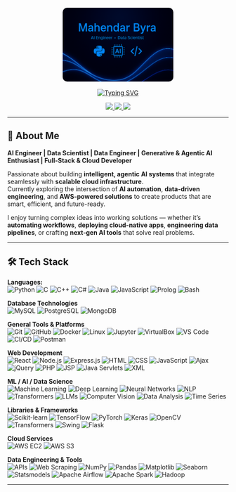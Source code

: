 <!-- Banner -->
<p align="center">
  <img src="https://raw.githubusercontent.com/MahendarByra/MahendarByra/main/profile.png" 
       alt="Mahendar Byra Banner"
       style="width: 50%; height: auto; border-radius: 10px;">
</p>

<!-- Typing Intro -->
<p align="center">
  <a href="https://git.io/typing-svg">
    <img src="https://readme-typing-svg.demolab.com?font=Fira+Code&size=24&pause=1000&color=58A6FF&center=true&vCenter=true&width=500&lines=AI+Engineer;Data+Scientist;Full+Stack+Developer;Generative-AI+%7C+Agentic-AI+%7C+Cloud" alt="Typing SVG" />
  </a>
</p>

<!-- Social Links -->
<p align="center">
  <a href="https://www.linkedin.com/in/mahendar-byra-75a93a209/">
    <img src="https://img.shields.io/badge/LinkedIn-MahendarByra-0A66C2?style=for-the-badge&logo=linkedin&logoColor=white" />
  </a>
  <a href="https://github.com/MahendarByra">
    <img src="https://img.shields.io/badge/GitHub-MahendarByra-181717?style=for-the-badge&logo=github&logoColor=white" />
  </a>
  <a href="https://mahendarbyra.github.io/developerFolio/">
    <img src="https://img.shields.io/badge/Portfolio-MahendarByra-14B8A6?style=for-the-badge&logo=google-chrome&logoColor=white" />
  </a>
</p>

---

## 🚀 About Me
**AI Engineer | Data Scientist | Data Engineer | Generative & Agentic AI Enthusiast | Full-Stack & Cloud Developer**  

Passionate about building **intelligent, agentic AI systems** that integrate seamlessly with **scalable cloud infrastructure**.  
Currently exploring the intersection of **AI automation**, **data-driven engineering**, and **AWS-powered solutions** to create products that are smart, efficient, and future-ready.  

I enjoy turning complex ideas into working solutions — whether it’s **automating workflows**, **deploying cloud-native apps**, **engineering data pipelines**, or crafting **next-gen AI tools** that solve real problems.


---

## 🛠 Tech Stack

**Languages:**  
![Python](https://img.shields.io/badge/Python-3776AB?style=for-the-badge&logo=python&logoColor=white)
![C](https://img.shields.io/badge/C-A8B9CC?style=for-the-badge&logo=c&logoColor=black)
![C++](https://img.shields.io/badge/C++-00599C?style=for-the-badge&logo=c%2B%2B&logoColor=white)
![C#](https://img.shields.io/badge/C%23-239120?style=for-the-badge&logo=c-sharp&logoColor=white)
![Java](https://img.shields.io/badge/Java-007396?style=for-the-badge&logo=java&logoColor=white)
![JavaScript](https://img.shields.io/badge/JavaScript-F7DF1E?style=for-the-badge&logo=javascript&logoColor=black)
![Prolog](https://img.shields.io/badge/Prolog-E61B23?style=for-the-badge&logo=swi-prolog&logoColor=white)
![Bash](https://img.shields.io/badge/Bash-4EAA25?style=for-the-badge&logo=gnu-bash&logoColor=white)


**Database Technologies**  
![MySQL](https://img.shields.io/badge/MySQL-4479A1?style=for-the-badge&logo=mysql&logoColor=white)
![PostgreSQL](https://img.shields.io/badge/PostgreSQL-4169E1?style=for-the-badge&logo=postgresql&logoColor=white)
![MongoDB](https://img.shields.io/badge/MongoDB-47A248?style=for-the-badge&logo=mongodb&logoColor=white)

**General Tools & Platforms**  
![Git](https://img.shields.io/badge/Git-F05032?style=for-the-badge&logo=git&logoColor=white)
![GitHub](https://img.shields.io/badge/GitHub-181717?style=for-the-badge&logo=github&logoColor=white)
![Docker](https://img.shields.io/badge/Docker-2496ED?style=for-the-badge&logo=docker&logoColor=white)
![Linux](https://img.shields.io/badge/Linux-FCC624?style=for-the-badge&logo=linux&logoColor=black)
![Jupyter](https://img.shields.io/badge/Jupyter-F37626?style=for-the-badge&logo=jupyter&logoColor=white)
![VirtualBox](https://img.shields.io/badge/VirtualBox-183A61?style=for-the-badge&logo=virtualbox&logoColor=white)
![VS Code](https://img.shields.io/badge/VS%20Code-007ACC?style=for-the-badge&logo=visual-studio-code&logoColor=white)
![CI/CD](https://img.shields.io/badge/CI%2FCD-4A154B?style=for-the-badge&logo=gitlab&logoColor=white)
![Postman](https://img.shields.io/badge/Postman-FF6C37?style=for-the-badge&logo=postman&logoColor=white)


**Web Development**  
![React](https://img.shields.io/badge/React.js-61DAFB?style=for-the-badge&logo=react&logoColor=black)
![Node.js](https://img.shields.io/badge/Node.js-339933?style=for-the-badge&logo=node-dot-js&logoColor=white)
![Express.js](https://img.shields.io/badge/Express.js-000000?style=for-the-badge&logo=express&logoColor=white)
![HTML](https://img.shields.io/badge/HTML5-E34F26?style=for-the-badge&logo=html5&logoColor=white)
![CSS](https://img.shields.io/badge/CSS3-1572B6?style=for-the-badge&logo=css3&logoColor=white)
![JavaScript](https://img.shields.io/badge/JavaScript-F7DF1E?style=for-the-badge&logo=javascript&logoColor=black)
![Ajax](https://img.shields.io/badge/Ajax-2A6EBB?style=for-the-badge&logoColor=white)
![jQuery](https://img.shields.io/badge/jQuery-0769AD?style=for-the-badge&logo=jquery&logoColor=white)
![PHP](https://img.shields.io/badge/PHP-777BB4?style=for-the-badge&logo=php&logoColor=white)
![JSP](https://img.shields.io/badge/JSP-007396?style=for-the-badge&logo=java&logoColor=white)
![Java Servlets](https://img.shields.io/badge/Java%20Servlets-5382A1?style=for-the-badge&logo=java&logoColor=white)
![XML](https://img.shields.io/badge/XML-8A2BE2?style=for-the-badge&logo=xml&logoColor=white)


**ML / AI / Data Science**  
![Machine Learning](https://img.shields.io/badge/Machine%20Learning-102230?style=for-the-badge&logo=tensorflow&logoColor=white)
![Deep Learning](https://img.shields.io/badge/Deep%20Learning-FF6F00?style=for-the-badge&logo=keras&logoColor=white)
![Neural Networks](https://img.shields.io/badge/Neural%20Networks-FF0000?style=for-the-badge&logo=pytorch&logoColor=white)
![NLP](https://img.shields.io/badge/NLP-2E77BC?style=for-the-badge&logo=googletranslate&logoColor=white)
![Transformers](https://img.shields.io/badge/Transformers-FFD700?style=for-the-badge&logo=huggingface&logoColor=black)
![LLMs](https://img.shields.io/badge/LLMs-FFAE42?style=for-the-badge&logo=openaigym&logoColor=black)
![Computer Vision](https://img.shields.io/badge/Computer%20Vision-8E44AD?style=for-the-badge&logo=opencv&logoColor=white)
![Data Analysis](https://img.shields.io/badge/Data%20Analysis-1F618D?style=for-the-badge&logo=python&logoColor=white)
![Time Series](https://img.shields.io/badge/Time%20Series%20Analysis-34495E?style=for-the-badge&logo=chartdotjs&logoColor=white)

**Libraries & Frameworks**  
![Scikit-learn](https://img.shields.io/badge/Scikit--learn-F7931E?style=for-the-badge&logo=scikitlearn&logoColor=white)
![TensorFlow](https://img.shields.io/badge/TensorFlow-FF6F00?style=for-the-badge&logo=tensorflow&logoColor=white)
![PyTorch](https://img.shields.io/badge/PyTorch-EE4C2C?style=for-the-badge&logo=pytorch&logoColor=white)
![Keras](https://img.shields.io/badge/Keras-D00000?style=for-the-badge&logo=keras&logoColor=white)
![OpenCV](https://img.shields.io/badge/OpenCV-5C3EE8?style=for-the-badge&logo=opencv&logoColor=white)
![Transformers](https://img.shields.io/badge/Transformers-FFD700?style=for-the-badge&logo=huggingface&logoColor=black)
![Swing](https://img.shields.io/badge/Swing-007396?style=for-the-badge&logo=java&logoColor=white)
![Flask](https://img.shields.io/badge/Flask-000000?style=for-the-badge&logo=flask&logoColor=white)

**Cloud Services**  
![AWS EC2](https://img.shields.io/badge/AWS%20EC2-FF9900?style=for-the-badge&logo=amazon-ec2&logoColor=white)
![AWS S3](https://img.shields.io/badge/AWS%20S3-569A31?style=for-the-badge&logo=amazon-s3&logoColor=white)

**Data Engineering & Tools**  
![APIs](https://img.shields.io/badge/Data%20Collection%20APIs-FF4500?style=for-the-badge&logo=fastapi&logoColor=white)
![Web Scraping](https://img.shields.io/badge/Web%20Scraping-4B8BBE?style=for-the-badge&logo=python&logoColor=white)
![NumPy](https://img.shields.io/badge/Numpy-013243?style=for-the-badge&logo=numpy&logoColor=white)
![Pandas](https://img.shields.io/badge/Pandas-150458?style=for-the-badge&logo=pandas&logoColor=white)
![Matplotlib](https://img.shields.io/badge/Matplotlib-11557C?style=for-the-badge&logo=plotly&logoColor=white)
![Seaborn](https://img.shields.io/badge/Seaborn-2E86C1?style=for-the-badge&logo=python&logoColor=white)
![Statsmodels](https://img.shields.io/badge/Statsmodels-FF6F00?style=for-the-badge&logo=scipy&logoColor=white)
![Apache Airflow](https://img.shields.io/badge/Apache%20Airflow-017CEE?style=for-the-badge&logo=apache-airflow&logoColor=white)
![Apache Spark](https://img.shields.io/badge/Apache%20Spark-E25A1C?style=for-the-badge&logo=apachespark&logoColor=white)
![Hadoop](https://img.shields.io/badge/Hadoop-FFCC00?style=for-the-badge&logo=apachehadoop&logoColor=black)



</p>

---
